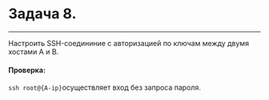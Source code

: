# Задача 8.
***

Настроить SSH-соедининие с авторизацией по ключам между двумя хостами A и B.  
#### Проверка: 
`ssh root@{A-ip}`осуществляет вход без запроса пароля.
